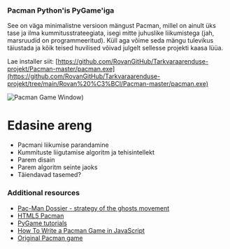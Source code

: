 ### Pacman Python'is PyGame'iga

See on väga minimalistne versioon mängust Pacman, millel on ainult üks tase ja ilma kummitusstrateegiata, isegi mitte juhuslike liikumistega (jah, marsruudid on programmeeritud). Küll aga võime seda mängu tulevikus täiustada ja kõik teised huvilised võivad julgelt sellesse projekti kaasa lüüa.

Lae installer siit: [https://github.com/RovanGitHub/Tarkvaraarenduse-projekt/Pacman-master/pacman.exe](https://github.com/RovanGitHub/Tarkvaraarenduse-projekt/tree/main/Rovan%20%C3%BCl/Pacman-master/pacman.exe)

![Pacman Game Window](https://raw.githubusercontent.com/RovanGitHub/Tarkvaraarenduse-projekt/main/Rovan%20%C3%BCl/Pacman-master/Nimetu.png))


# Edasine areng

* Pacmani liikumise parandamine
* Kummituste liigutamise algoritm ja tehisintellekt
* Parem disain
* Parem algoritm seinte jaoks
* Täiendavad tasemed?

### Additional resources
* [Pac-Man Dossier - strategy of the ghosts movement](http://home.comcast.net/~jpittman2/pacman/pacmandossier.html)
* [HTML5 Pacman](http://arandomurl.com/2010/07/25/html5-pacman.html)
* [PyGame tutorials](http://programarcadegames.com/index.php?lang=en)
* [How To Write a Pacman Game in JavaScript](http://www.masswerk.at/JavaPac/pacman-howto.html)
* [Original Pacman game](http://originalpacman.com/)
